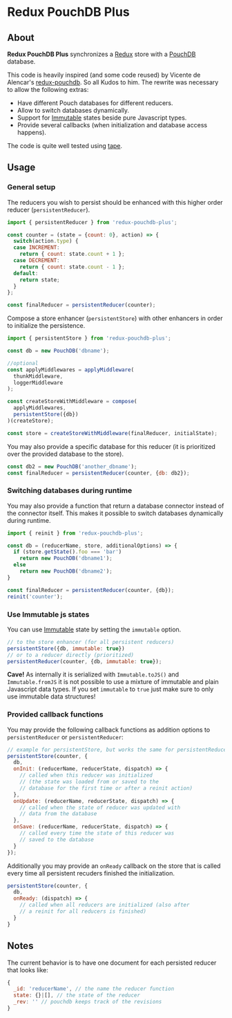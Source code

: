 # Redux PouchDB Plus

## About

**Redux PouchDB Plus** synchronizes a [Redux](rackt.github.io/redux) store with a [PouchDB](http://pouchdb.com/) database.

This code is heavily inspired (and some code reused) by Vicente de Alencar's [redux-pouchdb](https://github.com/vicentedealencar/redux-pouchdb).
So all Kudos to him. The rewrite was necessary to allow the following extras:

- Have different Pouch databases for different reducers.
- Allow to switch databases dynamically.
- Support for [Immutable](https://facebook.github.io/immutable-js/) states beside pure Javascript types.
- Provide several callbacks (when initialization and database access happens).

The code is quite well tested using [tape](https://github.com/substack/tape).

## Usage

### General setup

The reducers you wish to persist should be enhanced with this higher order reducer (`persistentReducer`).

``` js
import { persistentReducer } from 'redux-pouchdb-plus';

const counter = (state = {count: 0}, action) => {
  switch(action.type) {
  case INCREMENT:
    return { count: state.count + 1 };
  case DECREMENT:
    return { count: state.count - 1 };
  default:
    return state;
  }
};

const finalReducer = persistentReducer(counter);
```

Compose a store enhancer (`persistentStore`) with other enhancers in order to initialize the persistence.

``` js
import { persistentStore } from 'redux-pouchdb-plus';

const db = new PouchDB('dbname');

//optional
const applyMiddlewares = applyMiddleware(
  thunkMiddleware,
  loggerMiddleware
);

const createStoreWithMiddleware = compose(
  applyMiddlewares,
  persistentStore({db})
)(createStore);

const store = createStoreWithMiddleware(finalReducer, initialState);
```

You may also provide a specific database for this reducer (it is prioritized over
the provided database to the store).

```js
const db2 = new PouchDB('another_dbname');
const finalReducer = persistentReducer(counter, {db: db2});
```

### Switching databases during runtime

You may also provide a function that return a database connector instead of the
connector itself. This makes it possible to switch databases dynamically during runtime.

```js
import { reinit } from 'redux-pouchdb-plus';

const db = (reducerName, store, additionalOptions) => {
  if (store.getState().foo === 'bar')
    return new PouchDB('dbname1');
  else
    return new PouchDB('dbname2');
}

const finalReducer = persistentReducer(counter, {db});
reinit('counter');
```

### Use Immutable js states

You can use [Immutable](https://facebook.github.io/immutable-js/) state by setting
the `immutable` option.

```js
// to the store enhancer (for all persistent reducers)
persistentStore({db, immutable: true})
// or to a reducer directly (prioritized)
persistentReducer(counter, {db, immutable: true});
```

**Cave!** As internally it is serialized with `Immutable.toJS()` and
`Immutable.fromJS` it is not possible to use a mixture of immutable and
plain Javascript data types. If you set `immutable` to `true` just make
sure to only use immutable data structures!

### Provided callback functions

You may provide the following callback functions as addition options to
`persistentReducer` or `persistentReducer`:

```js
// example for persistentStore, but works the same for persistentReducer function.
persistentStore(counter, {
  db,
  onInit: (reducerName, reducerState, dispatch) => {
    // called when this reducer was initialized
    // (the state was loaded from or saved to the
    // database for the first time or after a reinit action)
  },
  onUpdate: (reducerName, reducerState, dispatch) => {
    // called when the state of reducer was updated with
    // data from the database
  },
  onSave: (reducerName, reducerState, dispatch) => {
    // called every time the state of this reducer was
    // saved to the database
  }
});
```

Additionally you may provide an `onReady` callback on the store that is called
every time all persistent recuders finished the initialization.

```js
persistentStore(counter, {
  db,
  onReady: (dispatch) => {
    // called when all reducers are initialized (also after
    // a reinit for all reducers is finished)
  }
}
```

## Notes

The current behavior is to have one document for each persisted reducer that looks like:

``` js
{
  _id: 'reducerName', // the name the reducer function
  state: {}|[], // the state of the reducer
  _rev: '' // pouchdb keeps track of the revisions
}
```
